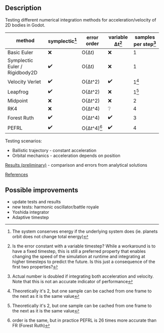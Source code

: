 ## Description
Testing different numerical integration methods for acceleration/velocity of 2D bodies in Godot.

| method                         | symplectic[^1] | error order | variable Δt[^3] | samples per step[^2] |
|--------------------------------|----------------|-------------|-----------------|----------------------|
| Basic Euler                    | ❌             | O(Δt)       | ❌             | 1                    |
| Symplectic Euler / Rigidbody2D | ✔️             | O(Δt)       | ❌             | 1                    |
| Velocity Verlet                | ✔️             | O(Δt^2)     | ✔️             | 1[^4]                |
| Leapfrog                       | ✔️             | O(Δt^2)     | ❌             | 1[^4]                |
| Midpoint                       | ❌             | O(Δt^2)     | ❌             | 2                    |
| RK4                            | ❌             | O(Δt^4)     | ❔             | 4                    |
| Forest Ruth                    | ✔️             | O(Δt^4)     | ✔️             | 3                    |
| PEFRL                          | ✔️             | O(Δt^4)[^5] | ✔️             | 4                    |


[^1]: The system conserves energy if the underlying system does (ie. planets orbit does not change total energy)

[^2]: Actual number is doubled if integrating both acceleration and velocity. Note that this is not an accurate indicator of performance

[^3]: Is the error constant with a variable timestep? While a workaround is to have a fixed timestep, this is still a preferred property that enables changing the speed of the simulation at runtime and integrating at higher timesteps to predict the future. Is this just a consequence of the first two properties?

[^4]: Theoretically it's 2, but one sample can be cached from one frame to the next as it is the same value

[^5]: order is the same, but in practice PEFRL is 26 times more accurate than FR (Forest Ruth)

Testing scenarios:
- Ballistic trajectory - constant acceleration
- Orbital mechanics - acceleration depends on position

[Results (preliminary)](results.md) - comparison and errors from analytical solutions

[References](references.md)

## Possible improvements
- update tests and results
- new tests: harmonic oscillator/battle royale
- Yoshida integrator
- Adaptive timestep